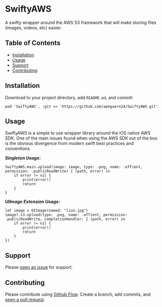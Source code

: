 # SwiftyAWS
A swifty wrapper around the AWS S3 framework that will make storing files (images, videos, etc) easier. 

## Table of Contents

- [Installation](#installation)
- [Usage](#usage)
- [Support](#support)
- [Contributing](#contributing)

## Installation

Download to your project directory, add `README.md`, and commit:

```
pod 'SwiftyAWS', :git => 'https://github.com/apeguero24/SwiftyAWS.git'
```

## Usage



SwiftyAWS is a simple to use wrapper library around the iOS native AWS SDK. One of the main issues found when using the AWS SDK out of the box is the obvious divergence from modern swift best practices and conventions. 

***Singleton Usage:***

```
SwiftyAWS.main.upload(image: image, type: .png, name: .effient, permission: .publicReadWrite) { (path, error) in
    if error != nil {
        print(error!)
        return
    }
}
```
***UIImage Extension Usage:***

```
let image = UIImage(named: "lion.jpg")
image?.s3.upload(type: .png, name: .effient, permission: .publicReadWrite, completionHandler: { (path, error) in
    if error != nil {
        print(error!)
        return
    }
})
```


## Support

Please [open an issue](https://github.com/apeguero24/SwiftyAWS/issues/new) for support.

## Contributing

Please contribute using [Github Flow](https://guides.github.com/introduction/flow/). Create a branch, add commits, and [open a pull request](https://github.com/apeguero24/SwiftyAWS/compare/).
